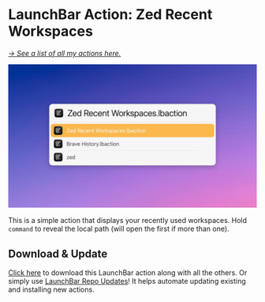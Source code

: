 # LaunchBar Action: Zed Recent Workspaces

*[→ See a list of all my actions here.](https://ptujec.github.io/launchbar)* 

<img src="01.jpg" width="747"/>

This is a simple action that displays your recently used workspaces. Hold `command` to reveal the local path (will open the first if more than one).  

## Download & Update

[Click here](https://github.com/Ptujec/LaunchBar/archive/refs/heads/master.zip) to download this LaunchBar action along with all the others. Or simply use [LaunchBar Repo Updates](https://github.com/Ptujec/LaunchBar/tree/master/LB-Repo-Updates#launchbar-repo-updates-action)! It helps automate updating existing and installing new actions.